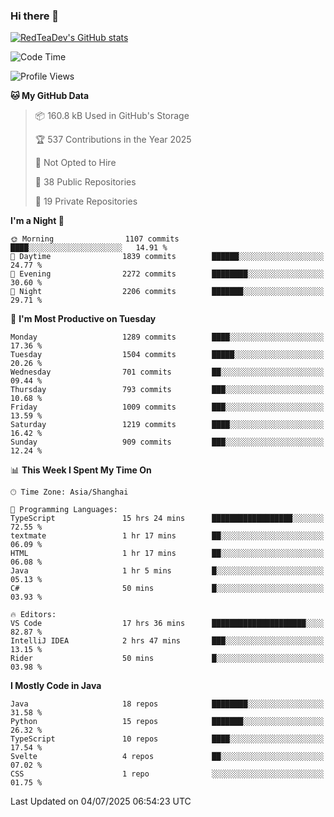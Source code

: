 ### Hi there 👋

<!--
**RedTeaDev/RedTeaDev** is a ✨ _special_ ✨ repository because its `README.md` (this file) appears on your GitHub profile.

Here are some ideas to get you started:

- 🔭 I’m currently working on ...
- 🌱 I’m currently learning ...
- 👯 I’m looking to collaborate on ...
- 🤔 I’m looking for help with ...
- 💬 Ask me about ...
- 📫 How to reach me: ...
- 😄 Pronouns: ...
- ⚡ Fun fact: ...
-->

<!--
[![wakatime](https://wakatime.com/badge/user/6b101ed0-04c0-4490-9283-eb61f2efff96.svg)](https://wakatime.com/@6b101ed0-04c0-4490-9283-eb61f2efff96)
!-->

[![RedTeaDev's GitHub stats](https://github-readme-stats.vercel.app/api?username=RedTeaDev\&include_all_commits=true)](https://github.com/anuraghazra/github-readme-stats)
<!--
[![willianrod's wakatime stats](https://github-readme-stats.vercel.app/api/wakatime?username=RedTeaDev)](https://github.com/anuraghazra/github-readme-stats)
!-->
<!--START_SECTION:waka-->
![Code Time](http://img.shields.io/badge/Code%20Time-3%2C348%20hrs%2051%20mins-blue)

![Profile Views](http://img.shields.io/badge/Profile%20Views-0-blue)

**🐱 My GitHub Data** 

> 📦 160.8 kB Used in GitHub's Storage 
 > 
> 🏆 537 Contributions in the Year 2025
 > 
> 🚫 Not Opted to Hire
 > 
> 📜 38 Public Repositories 
 > 
> 🔑 19 Private Repositories 
 > 
**I'm a Night 🦉** 

```text
🌞 Morning                1107 commits        ████░░░░░░░░░░░░░░░░░░░░░   14.91 % 
🌆 Daytime                1839 commits        ██████░░░░░░░░░░░░░░░░░░░   24.77 % 
🌃 Evening                2272 commits        ████████░░░░░░░░░░░░░░░░░   30.60 % 
🌙 Night                  2206 commits        ███████░░░░░░░░░░░░░░░░░░   29.71 % 
```
📅 **I'm Most Productive on Tuesday** 

```text
Monday                   1289 commits        ████░░░░░░░░░░░░░░░░░░░░░   17.36 % 
Tuesday                  1504 commits        █████░░░░░░░░░░░░░░░░░░░░   20.26 % 
Wednesday                701 commits         ██░░░░░░░░░░░░░░░░░░░░░░░   09.44 % 
Thursday                 793 commits         ███░░░░░░░░░░░░░░░░░░░░░░   10.68 % 
Friday                   1009 commits        ███░░░░░░░░░░░░░░░░░░░░░░   13.59 % 
Saturday                 1219 commits        ████░░░░░░░░░░░░░░░░░░░░░   16.42 % 
Sunday                   909 commits         ███░░░░░░░░░░░░░░░░░░░░░░   12.24 % 
```


📊 **This Week I Spent My Time On** 

```text
🕑︎ Time Zone: Asia/Shanghai

💬 Programming Languages: 
TypeScript               15 hrs 24 mins      ██████████████████░░░░░░░   72.55 % 
textmate                 1 hr 17 mins        ██░░░░░░░░░░░░░░░░░░░░░░░   06.09 % 
HTML                     1 hr 17 mins        ██░░░░░░░░░░░░░░░░░░░░░░░   06.08 % 
Java                     1 hr 5 mins         █░░░░░░░░░░░░░░░░░░░░░░░░   05.13 % 
C#                       50 mins             █░░░░░░░░░░░░░░░░░░░░░░░░   03.93 % 

🔥 Editors: 
VS Code                  17 hrs 36 mins      █████████████████████░░░░   82.87 % 
IntelliJ IDEA            2 hrs 47 mins       ███░░░░░░░░░░░░░░░░░░░░░░   13.15 % 
Rider                    50 mins             █░░░░░░░░░░░░░░░░░░░░░░░░   03.98 % 
```

**I Mostly Code in Java** 

```text
Java                     18 repos            ████████░░░░░░░░░░░░░░░░░   31.58 % 
Python                   15 repos            ███████░░░░░░░░░░░░░░░░░░   26.32 % 
TypeScript               10 repos            ████░░░░░░░░░░░░░░░░░░░░░   17.54 % 
Svelte                   4 repos             ██░░░░░░░░░░░░░░░░░░░░░░░   07.02 % 
CSS                      1 repo              ░░░░░░░░░░░░░░░░░░░░░░░░░   01.75 % 
```




 Last Updated on 04/07/2025 06:54:23 UTC
<!--END_SECTION:waka-->


